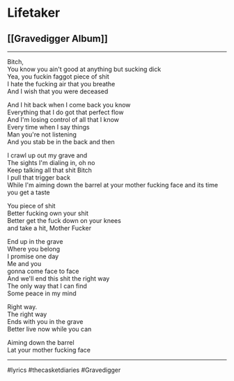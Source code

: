 # Lifetaker

## [[Gravedigger Album]]

---

Bitch,  
You know you ain't good at anything but sucking dick  
Yea, you fuckin faggot piece of shit  
I hate the fucking air that you breathe  
And I wish that you were deceased

And I hit back when I come back you know  
Everything that I do got that perfect flow  
And I'm losing control of all that I know  
Every time when I say things  
Man you're not listening  
And you stab be in the back and then

I crawl up out my grave and  
The sights I'm dialing in, oh no  
Keep talking all that shit Bitch  
I pull that trigger back  
While I'm aiming down the barrel at your mother fucking face and its time you get a taste

You piece of shit  
Better fucking own your shit  
Better get the fuck down on your knees  
and take a hit, Mother Fucker

End up in the grave  
Where you belong  
I promise one day  
Me and you  
gonna come face to face  
And we'll end this shit the right way  
The only way that I can find  
Some peace in my mind

Right way.  
The right way  
Ends with you in the grave  
Better live now while you can

Aiming down the barrel  
Lat your mother fucking face

---

#lyrics #thecasketdiaries #Gravedigger
